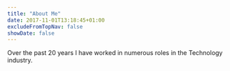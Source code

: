```yaml
---
title: "About Me"
date: 2017-11-01T13:18:45+01:00
excludeFromTopNav: false
showDate: false
---
```

Over the past 20 years I have worked in numerous roles in the Technology industry.
